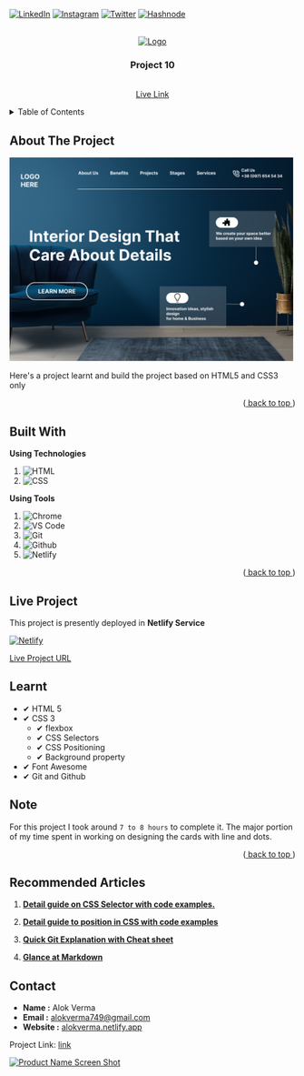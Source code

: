 <div id="top"></div>

<!-- Social Links -->

[![LinkedIn][linkedin-shield]][linkedin-url]
[![Instagram][instagram-shield]][instagram-url]
[![Twitter][twitter-shield]][twitter-url]
[![Hashnode][hashnode-shield]][hashnode-url]

<!-- PROJECT LOGO -->
<br />
<div align="center">
  <a href="https://github.com/alokVerma749/uiproject_10">
    <img src="https://learncodeonline.in/mascot.png" alt="Logo" width="80">
  </a>

<h3 align="center">Project 10</h3>

  <p align="center">
    <br />
    <a href="https://alokverma-uiproject-10.netlify.app/">Live Link</a>
  </p>
</div>

<!-- TABLE OF CONTENTS -->
<details>
  <summary>Table of Contents</summary>
  <ol>
    <li>
      <a href="#about-the-project">About The Project</a>
    </li>
    <li><a href="#built-with">Built With</a></li>
    <li><a href="#live-project">Live Project</a></li>
    <li><a href="#learnt">Learnt</a></li>
    <li><a href="#recommended-articles">Recommended Articles</a></li>
    <li><a href="#contact">About Me</a></li>

  </ol>
</details>

<!-- ABOUT THE PROJECT -->

## About The Project

![Project 10: uiproject-10](https://github.com/alokVerma749/ui-project_10/blob/master/10.png)

Here's a project learnt and build the project based on HTML5 and CSS3 only

<p align="right">(<a href="#top"> back to top </a>)</p>

## Built With

**Using Technologies**

1. ![HTML][html-shield]
2. ![CSS][css-shield]

**Using Tools**

1. ![Chrome][chrome-shield]
2. ![VS Code][vscode-shield]
3. ![Git][git-shield]
4. ![Github][github-shield]
5. ![Netlify][netlify-shield]

<p align="right">(<a href="#top"> back to top </a>)</p>

## Live Project

This project is presently deployed in **Netlify Service**

[![Netlify][netlify-shield]][project-url]

[Live Project URL](https://alokverma-uiproject-10.netlify.app/)

<!-- LEARNT -->

## Learnt

- ✔ HTML 5
- ✔ CSS 3
  - ✔ flexbox
  - ✔ CSS Selectors
  - ✔ CSS Positioning
  - ✔ Background property 
- ✔ Font Awesome
- ✔ Git and Github
<!-- NOTE -->

## Note

For this project I took around `7 to 8 hours` to complete it. The major portion of my time spent in working on designing the cards with line and dots.

<p align="right">(<a href="#top"> back to top </a>)</p>

<!-- Recommended Articles -->

## Recommended Articles

1. [**Detail guide on CSS Selector with code examples.**](https://alokverma.hashnode.dev/detail-guide-on-css-selector-with-code-examples)

2. [**Detail guide to position in CSS with code examples**](https://alokverma.hashnode.dev/detail-guide-to-position-in-css-with-code-examples)

3. [**Quick Git Explanation with Cheat sheet**](https://alokverma.hashnode.dev/quick-git-explanation-with-cheat-sheet)

4. [**Glance at Markdown**](https://alokverma.hashnode.dev/glance-at-markdown)

<!-- CONTACT -->

## Contact

- **Name :** Alok Verma
- **Email :** alokverma749@gmail.com
- **Website :** [alokverma.netlify.app](https://alokverma.netlify.app)

Project Link: [link](https://github.com/alokVerma749/ui-project_10)

<!-- BACK TO TOP -->

[![Product Name Screen Shot][backtotop-shield]](#top)

<!-- MARKDOWN LINKS & IMAGES -->

<!-- Linkedin -->

[linkedin-shield]: https://img.shields.io/badge/-LinkedIn-black.svg?style=for-the-badge&logo=linkedin&colorB=0B5FBB
[linkedin-url]: https://www.linkedin.com/in/alok-verma-71106a1a0/

<!-- Instagram -->

[instagram-shield]: https://img.shields.io/badge/Instagram-%23E4405F.svg?style=for-the-badge&logo=Instagram&logoColor=white
[instagram-url]: https://instagram.com/alok_std

<!-- Twitter -->

[twitter-shield]: https://img.shields.io/badge/Twitter-%231DA1F2.svg?style=for-the-badge&logo=Twitter&logoColor=white
[twitter-url]: https://twitter.com/alok_std

<!-- Hashnode -->

[hashnode-shield]: https://img.shields.io/badge/Hashnode-2962FF?style=for-the-badge&logo=hashnode&logoColor=white
[hashnode-url]: https://alokverma.hashnode.dev

<!-- Back to Top -->

[backtotop-shield]: https://img.shields.io/badge/Back%20to%20Top-%5E-brightgreen

<!-- Tools and Technologies -->

[html-shield]: https://img.shields.io/badge/html5-%23E34F26.svg?style=for-the-badge&logo=html5&logoColor=white
[css-shield]: https://img.shields.io/badge/css3-%231572B6.svg?style=for-the-badge&logo=css3&logoColor=white
[vscode-shield]: https://img.shields.io/badge/Visual%20Studio%20Code-0078d7.svg?style=for-the-badge&logo=visual-studio-code&logoColor=white
[chrome-shield]: https://img.shields.io/badge/Google%20Chrome-4285F4?style=for-the-badge&logo=GoogleChrome&logoColor=white
[netlify-shield]: https://img.shields.io/badge/netlify-%23000000.svg?style=for-the-badge&logo=netlify&logoColor=#00C7B7
[git-shield]: https://img.shields.io/badge/git-%23F05033.svg?style=for-the-badge&logo=git&logoColor=white
[github-shield]: https://img.shields.io/badge/github-%23121011.svg?style=for-the-badge&logo=github&logoColor=white

<!-- Project screenshot -->

[product-screenshot]: https://github.com/alokVerma749/ui-project_10/blob/master/10.png
[project-url]: https://alokverma-uiproject-10.netlify.app/

